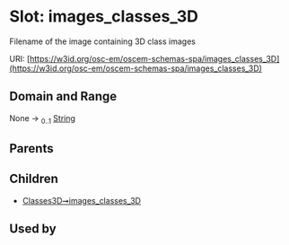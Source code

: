 
# Slot: images_classes_3D

Filename of the image containing 3D class images

URI: [https://w3id.org/osc-em/oscem-schemas-spa/images_classes_3D](https://w3id.org/osc-em/oscem-schemas-spa/images_classes_3D)


## Domain and Range

None &#8594;  <sub>0..1</sub> [String](types/String.md)

## Parents


## Children

 *  [Classes3D➞images_classes_3D](Classes3D_images_classes_3D.md)

## Used by

